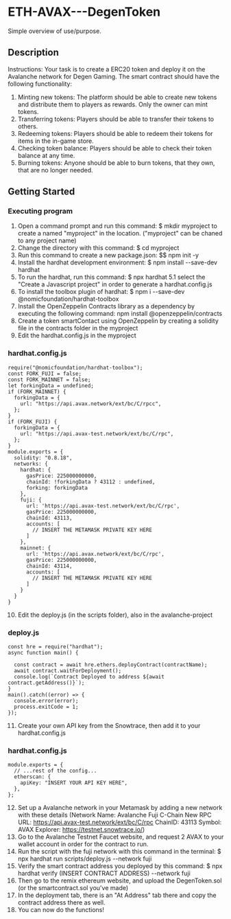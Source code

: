 # ETH-AVAX---DegenToken

Simple overview of use/purpose.

## Description

Instructions:
Your task is to create a ERC20 token and deploy it on the Avalanche network for Degen Gaming. The smart contract should have the following functionality:

1. Minting new tokens: The platform should be able to create new tokens and distribute them to players as rewards. Only the owner can mint tokens.
2. Transferring tokens: Players should be able to transfer their tokens to others.
3. Redeeming tokens: Players should be able to redeem their tokens for items in the in-game store.
4. Checking token balance: Players should be able to check their token balance at any time.
5. Burning tokens: Anyone should be able to burn tokens, that they own, that are no longer needed.

## Getting Started

### Executing program

1. Open a command prompt and run this command: $ mkdir myproject to create a named "myproject" in the location. ("myproject" can be chaned to any project name)
2. Change the directory with this command: $ cd myproject
3. Run this command to create a new package.json: $$ npm init -y
4. Install the hardhat development environment: $ npm install --save-dev hardhat
5. To run the hardhat, run this command: $ npx hardhat 
  5.1 select the "Create a Javascript project" in order to generate a hardhat.config.js
6. To install the toolbox plugin of hardhat: $ npm i --save-dev @nomicfoundation/hardhat-toolbox
7. Install the OpenZeppelin Contracts library as a dependency by executing the following command: npm install @openzeppelin/contracts
8. Create a token smartContact using OpenZeppelin by creating a solidity file in the contracts folder in the myproject
9. Edit the hardhat.config.js in the myproject

### hardhat.config.js

```
require("@nomicfoundation/hardhat-toolbox");
const FORK_FUJI = false;
const FORK_MAINNET = false;
let forkingData = undefined;
if (FORK_MAINNET) {
  forkingData = {
    url: "https://api.avax.network/ext/bc/C/rpcc",
  };
}
if (FORK_FUJI) {
  forkingData = {
    url: "https://api.avax-test.network/ext/bc/C/rpc",
  };
}
module.exports = {
  solidity: "0.8.18",
  networks: {
    hardhat: {
      gasPrice: 225000000000,
      chainId: !forkingData ? 43112 : undefined,
      forking: forkingData
    },
    fuji: {
      url: 'https://api.avax-test.network/ext/bc/C/rpc',
      gasPrice: 225000000000,
      chainId: 43113,
      accounts: [
        // INSERT THE METAMASK PRIVATE KEY HERE 
      ]
    },
    mainnet: {
      url: 'https://api.avax.network/ext/bc/C/rpc',
      gasPrice: 225000000000,
      chainId: 43114,
      accounts: [
        // INSERT THE METAMASK PRIVATE KEY HERE
      ]
    }
  }
}
```

10. Edit the deploy.js (in the scripts folder), also in the avalanche-project

### deploy.js
```
const hre = require("hardhat");
async function main() {

  const contract = await hre.ethers.deployContract(contractName);
  await contract.waitForDeployment();
  console.log(`Contract Deployed to address ${await contract.getAddress()}`);
}
main().catch((error) => {
  console.error(error);
  process.exitCode = 1;
});
```

11. Create your own API key from the Snowtrace, then add it to your hardhat.config.js

### hardhat.config.js
```
module.exports = {
  // ...rest of the config...
  etherscan: {
    apiKey: "INSERT YOUR API KEY HERE",
  },
};
```

12. Set up a Avalanche network in your Metamask by adding a new network with these details 
(Network Name: Avalanche Fuji C-Chain 
New RPC URL: https://api.avax-test.network/ext/bc/C/rpc 
ChainID: 43113 
Symbol: AVAX 
Explorer: https://testnet.snowtrace.io/)
13. Go to the Avalanche Testnet Faucet website, and request 2 AVAX to your wallet account in order for the contract to run.
14. Run the script with the fuji network with this command in the terminal: $ npx hardhat run scripts/deploy.js --network fuji
15. Verify the smart contract address you deployed by this command: $ npx hardhat verify (INSERT CONTRACT ADDRESS) --network fuji
16. Then go to the remix ethereum website, and upload the DegenToken.sol (or the smartcontract.sol you've made)
17. In the deployment tab, there is an "At Address" tab there and copy the contract address there as well.
18. You can now do the functions!